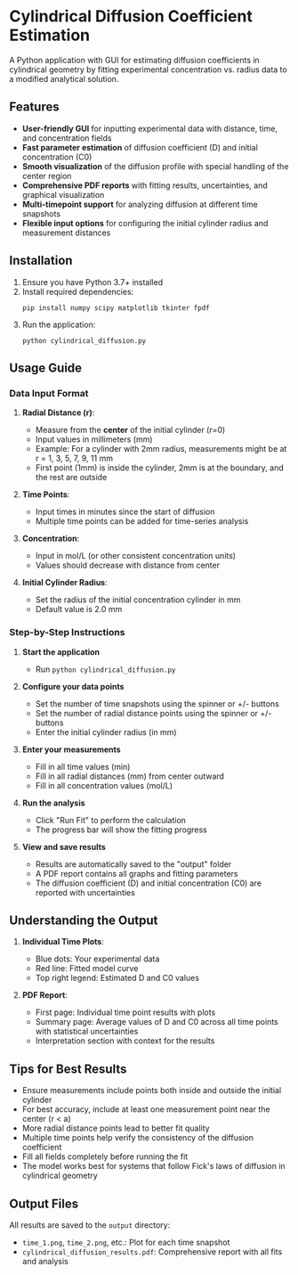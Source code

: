 # Cylindrical Diffusion Coefficient Estimation

A Python application with GUI for estimating diffusion coefficients in cylindrical geometry by fitting experimental concentration vs. radius data to a modified analytical solution.

## Features

- **User-friendly GUI** for inputting experimental data with distance, time, and concentration fields
- **Fast parameter estimation** of diffusion coefficient (D) and initial concentration (C0)
- **Smooth visualization** of the diffusion profile with special handling of the center region
- **Comprehensive PDF reports** with fitting results, uncertainties, and graphical visualization
- **Multi-timepoint support** for analyzing diffusion at different time snapshots
- **Flexible input options** for configuring the initial cylinder radius and measurement distances

## Installation

1. Ensure you have Python 3.7+ installed
2. Install required dependencies:
   ```
   pip install numpy scipy matplotlib tkinter fpdf
   ```
3. Run the application:
   ```
   python cylindrical_diffusion.py
   ```

## Usage Guide

### Data Input Format

1. **Radial Distance (r)**: 
   - Measure from the **center** of the initial cylinder (r=0)
   - Input values in millimeters (mm)
   - Example: For a cylinder with 2mm radius, measurements might be at r = 1, 3, 5, 7, 9, 11 mm
   - First point (1mm) is inside the cylinder, 2mm is at the boundary, and the rest are outside

2. **Time Points**:
   - Input times in minutes since the start of diffusion
   - Multiple time points can be added for time-series analysis

3. **Concentration**:
   - Input in mol/L (or other consistent concentration units)
   - Values should decrease with distance from center

4. **Initial Cylinder Radius**:
   - Set the radius of the initial concentration cylinder in mm
   - Default value is 2.0 mm

### Step-by-Step Instructions

1. **Start the application**
   - Run `python cylindrical_diffusion.py`
   
2. **Configure your data points**
   - Set the number of time snapshots using the spinner or +/- buttons
   - Set the number of radial distance points using the spinner or +/- buttons
   - Enter the initial cylinder radius (in mm)
   
3. **Enter your measurements**
   - Fill in all time values (min)
   - Fill in all radial distances (mm) from center outward
   - Fill in all concentration values (mol/L)
   
4. **Run the analysis**
   - Click "Run Fit" to perform the calculation
   - The progress bar will show the fitting progress
   
5. **View and save results**
   - Results are automatically saved to the "output" folder
   - A PDF report contains all graphs and fitting parameters
   - The diffusion coefficient (D) and initial concentration (C0) are reported with uncertainties

## Understanding the Output

1. **Individual Time Plots**:
   - Blue dots: Your experimental data
   - Red line: Fitted model curve
   - Top right legend: Estimated D and C0 values
   
2. **PDF Report**:
   - First page: Individual time point results with plots
   - Summary page: Average values of D and C0 across all time points with statistical uncertainties
   - Interpretation section with context for the results

## Tips for Best Results

- Ensure measurements include points both inside and outside the initial cylinder
- For best accuracy, include at least one measurement point near the center (r < a)
- More radial distance points lead to better fit quality
- Multiple time points help verify the consistency of the diffusion coefficient
- Fill all fields completely before running the fit
- The model works best for systems that follow Fick's laws of diffusion in cylindrical geometry

## Output Files

All results are saved to the `output` directory:
- `time_1.png`, `time_2.png`, etc.: Plot for each time snapshot
- `cylindrical_diffusion_results.pdf`: Comprehensive report with all fits and analysis